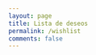 ```yaml
---
layout: page
title: Lista de deseos
permalink: /wishlist
comments: false
---
```


<script src="../assets/js/games.js"></script>

<script>printGames("../assets/games/wishlist.json")</script>